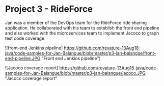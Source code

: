 # Project 3 - RideForce

Jan was a member of the DevOps team for the RideForce ride sharing application. He collaborated with his team to establish the front end pipeline and also worked with the microservices team to implement Jacoco to graph test code coverage.

![front-end Jenkins pipeline] https://github.com/revature-13Aug18-java/code-samples-for-Jan-Balangue/blob/master/p3-jan-balangue/front-end-pipeline.JPG "Front end Jenkins pipeline")
 
![Jacoco coverage report] https://github.com/revature-13Aug18-java/code-samples-for-Jan-Balangue/blob/master/p3-jan-balangue/jacoco.JPG "Jacoco coverage report"
